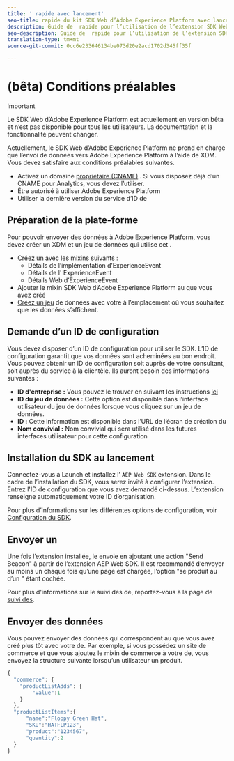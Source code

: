 ```yaml
---
title: ' rapide avec lancement'
seo-title: rapide du kit SDK Web d’Adobe Experience Platform avec lancement
description: Guide de  rapide pour l’utilisation de l’extension SDK Web Experience Platform pour la collecte de données
seo-description: Guide de  rapide pour l’utilisation de l’extension SDK Web Experience Platform pour la collecte de données
translation-type: tm+mt
source-git-commit: 0cc6e233646134be073d20e2acd1702d345ff35f

---
```



# (bêta) Conditions préalables

>[!IMPORTANT]
>
>Le SDK Web d’Adobe Experience Platform est actuellement en version bêta et n’est pas disponible pour tous les utilisateurs. La documentation et la fonctionnalité peuvent changer.

Actuellement, le SDK Web d’Adobe Experience Platform ne prend en charge que l’envoi de données vers Adobe Experience Platform à l’aide de XDM. Vous devez satisfaire aux conditions préalables suivantes.

- Activez un domaine [propriétaire (CNAME)](https://docs.adobe.com/content/help/en/core-services/interface/ec-cookies/cookies-first-party.html) . Si vous disposez déjà d’un CNAME pour Analytics, vous devez l’utiliser.
- Être autorisé à utiliser Adobe Experience Platform
- Utiliser la dernière version du service d’ID de

## Préparation de la plate-forme

Pour pouvoir envoyer des données à Adobe Experience Platform, vous devez créer un XDM et un jeu de données qui utilise cet .

- [Créez un](https://www.adobe.io/apis/experienceplatform/home/tutorials/alltutorials.html#!api-specification/markdown/narrative/tutorials/schema_editor_tutorial/schema_editor_tutorial.md) avec les mixins suivants :
   - Détails de l’implémentation d’ExperienceEvent
   - Détails de l&#39; ExperienceEvent 
   - Détails Web d’ExperienceEvent
- Ajouter le mixin SDK Web d’Adobe Experience Platform au  que vous avez créé
- [Créez un jeu](https://platform.adobe.com/dataset/overview) de données avec votre à l’emplacement où vous souhaitez que les données s’affichent.

## Demande d’un ID de configuration

Vous devez disposer d’un ID de configuration pour utiliser le SDK. L’ID de configuration garantit que vos données sont acheminées au bon endroit. Vous pouvez obtenir un ID de configuration soit auprès de votre consultant, soit auprès du service à la clientèle. Ils auront besoin des informations suivantes :

- **ID d&#39;entreprise :** Vous pouvez le trouver en suivant les instructions [ici](https://docs.adobe.com/content/help/en/core-services/interface/manage-users-and-products/organizations.html)
- **ID du jeu de données :** Cette option est disponible dans l’interface utilisateur du jeu de données lorsque vous cliquez sur un jeu de données.
- **ID  :** Cette information est disponible dans l’URL de l’écran de création  du
- **Nom convivial :** Nom convivial qui sera utilisé dans les futures interfaces utilisateur pour cette configuration

## Installation du SDK au lancement

Connectez-vous à Launch et installez l’ `AEP Web SDK` extension. Dans le cadre de l’installation du SDK, vous serez invité à configurer l’extension. Entrez l&#39;ID de configuration que vous avez demandé ci-dessus. L’extension renseigne automatiquement votre ID d’organisation.

Pour plus d’informations sur les différentes options de configuration, voir [Configuration du SDK](../fundamentals/configuring-the-sdk.md).

## Envoyer un 

Une fois l’extension installée, le envoie   en ajoutant une action &quot;Send Beacon&quot; à partir de l’extension AEP Web SDK. Il est recommandé d’envoyer au moins un  chaque fois qu’une page est chargée, l’option &quot;se produit au  d’un &quot; étant cochée.

Pour plus d&#39;informations sur le suivi des  de, reportez-vous à la page  de [suivi des](../fundamentals/tracking-events.md).

## Envoyer des données

Vous pouvez envoyer des données qui correspondent au que vous avez créé plus tôt avec votre  de. Par exemple, si vous possédez un site de commerce et que vous ajoutez le mixin de commerce à votre  de, vous envoyez la structure suivante lorsqu’un utilisateur  un produit.

```javascript
{
  "commerce": {
    "productListAdds": {
        "value":1
    }
  },
  "productListItems":{
      "name":"Floppy Green Hat",
      "SKU":"HATFLP123",
      "product":"1234567",
      "quantity":2
  }
}
```
